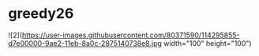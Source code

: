 # greedy26
![2](https://user-images.githubusercontent.com/80371590/114295855-d7e00000-9ae2-11eb-8a0c-2875140738e8.jpg width="100" height="100")
